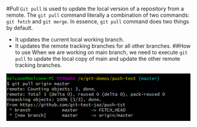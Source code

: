 #Pull
`Git pull` is used to update the local version of a repository from a remote. The `git pull` command literally a combination of two commands: `git fetch` and `git merge`. In essence, `git pull` command does two things by default.
* It updates the current local working branch.
* It updates the remote tracking branches for all other branches.
##How to use
When we are working on main branch, we need to execute `git pull` to update the local copy of main and update the other remote tracking branches.

![pull command in Git bash](Images/Pull.png)

